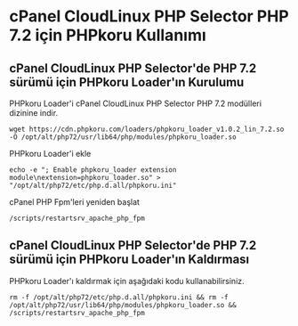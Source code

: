 # cPanel CloudLinux PHP Selector PHP 7.2 için PHPkoru Kullanımı

## cPanel CloudLinux PHP Selector'de PHP 7.2 sürümü için PHPkoru Loader'ın Kurulumu

PHPkoru Loader'i cPanel CloudLinux PHP Selector PHP 7.2 modülleri dizinine indir.

```shell
wget https://cdn.phpkoru.com/loaders/phpkoru_loader_v1.0.2_lin_7.2.so -O /opt/alt/php72/usr/lib64/php/modules/phpkoru_loader.so
```

PHPkoru Loader'i ekle
```shell
echo -e "; Enable phpkoru_loader extension module\nextension=phpkoru_loader.so" > "/opt/alt/php72/etc/php.d.all/phpkoru.ini"
```

cPanel PHP Fpm'leri yeniden başlat
```shell
/scripts/restartsrv_apache_php_fpm
```

## cPanel CloudLinux PHP Selector'de PHP 7.2 sürümü için PHPkoru Loader'ın Kaldırması

PHPkoru Loader'ı kaldırmak için aşağıdaki kodu kullanabilirsiniz.
```shell
rm -f /opt/alt/php72/etc/php.d.all/phpkoru.ini && rm -f /opt/alt/php72/usr/lib64/php/modules/phpkoru_loader.so && /scripts/restartsrv_apache_php_fpm
```